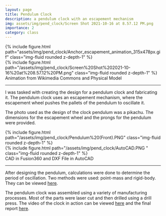 ```yaml
---
layout: page
title: Pendulum Clock
description: a pendulum clock with an escapement mechanism
img: assets/img/pend_clock/Screen Shot 2021-10-16 at 8.57.12 PM.png
importance: 2
category: class
---
```


<div class="row">
    <div class="col-sm mt-3 mt-md-0">
        {% include figure.html path="assets/img/pend_clock/Anchor_escapement_animation_315x478px.gif" class="img-fluid rounded z-depth-1" %}
    </div>
    <div class="col-sm mt-3 mt-md-0">
        {% include figure.html path="/assets/img/pend_clock/Screen%20Shot%202021-10-16%20at%208.57.12%20PM.png" class="img-fluid rounded z-depth-1" %}
    </div>
</div>
<div class="caption">
    Animation from Wikimedia Commons and Physical Model
</div>

<hr>

I was tasked with creating the design for a pendulum clock and
fabricating it. The pendulum clock uses an escapement mechanism, where
the escapement wheel pushes the pallets of the pendulum to oscillate it.

The photo used as the design of the clock pendulum was a pikachu. The
dimensions for the escapement wheel and the prongs for the pendulum were
provided.

<div class="row">
    <div class="col-sm mt-3 mt-md-0">
        {% include figure.html path="/assets/img/pend_clock/Pendulum%20(Front).PNG" class="img-fluid rounded z-depth-1" %}
    </div>
    <div class="col-sm mt-3 mt-md-0">
        {% include figure.html path="/assets/img/pend_clock/AutoCAD.PNG " class="img-fluid rounded z-depth-1" %}
    </div>
</div>
<div class="caption">
    CAD in Fusion360 and DXF File in AutoCAD
</div>

<hr>

After designing the pendulum, calculations were done to determine the
period of oscillation. Two methods were used: point-mass and rigid-body.
They can be viewed
<a href="https://drive.google.com/file/d/1wEr9vTRQoq5unHCKOZWW1qXPkngVCYKG/view">here</a>.

The pendulum clock was assembled using a variety of manufacturing
processes. Most of the parts were laser cut and then drilled using a
drill press. The video of the clock in action can be viewed
<a href="https://drive.google.com/file/d/1b3SL61im0q_5k_lG9Q9YdrZQAK_LxDwr/view">here</a>
and the final report
<a href="https://drive.google.com/file/d/1hZhQQVJ4aiBIGor5rmnpfJy7Ykh6qo4E/view">here</a>.